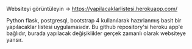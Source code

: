 Websiteyi görüntüleyin -> https://yapilacaklarlistesi.herokuapp.com/

Python flask, postgresql, bootstrap 4 kullanılarak hazırlanmış basit bir yapılacaklar listesi uygulamasıdır.
Bu github repository'si heroku app'e bağlıdır, burada yapılacak değişiklikler gerçek zamanlı olarak websiteye yansır.
